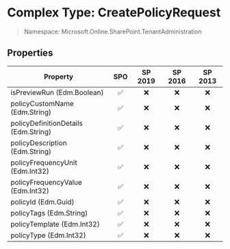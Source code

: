 # Complex Type: CreatePolicyRequest

> Namespace: Microsoft.Online.SharePoint.TenantAdministration

## Properties

Property | SPO | SP 2019 | SP 2016 | SP 2013
----------|:---:|:-------:|:-------:|:-------:
isPreviewRun (Edm.Boolean) | ✅ | ❌ | ❌ | ❌
policyCustomName (Edm.String) | ✅ | ❌ | ❌ | ❌
policyDefinitionDetails (Edm.String) | ✅ | ❌ | ❌ | ❌
policyDescription (Edm.String) | ✅ | ❌ | ❌ | ❌
policyFrequencyUnit (Edm.Int32) | ✅ | ❌ | ❌ | ❌
policyFrequencyValue (Edm.Int32) | ✅ | ❌ | ❌ | ❌
policyId (Edm.Guid) | ✅ | ❌ | ❌ | ❌
policyTags (Edm.String) | ✅ | ❌ | ❌ | ❌
policyTemplate (Edm.Int32) | ✅ | ❌ | ❌ | ❌
policyType (Edm.Int32) | ✅ | ❌ | ❌ | ❌